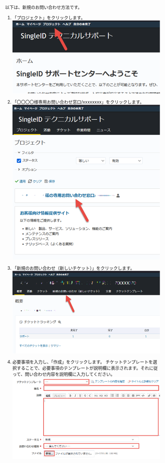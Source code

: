 以下は、新規のお問い合わせ方法です。

1. 「プロジェクト」をクリックします。
    ![Screenshot](/images/clipboard-202202261826-rjgw0.png)

2. 「〇〇〇〇様専用お問い合わせ窓口/xxxxxxxx」をクリックします。
    ![Screenshot](/images/clipboard-202202261831-rajmz.png)

3. 「新規のお問い合わせ（新しいチケット）」をクリックします。
    ![Screenshot](/images/clipboard-202203071104-8a26f.png)

4. 必要事項を入力し、「作成」をクリックします。
チケットテンプレートを選択することで、必要事項のテンプレートが説明欄に表示されます。それに従って、問い合わせ内容を説明欄に入力してください。
    ![Screenshot](/images/clipboard-202202261834-ftgpn.png)


